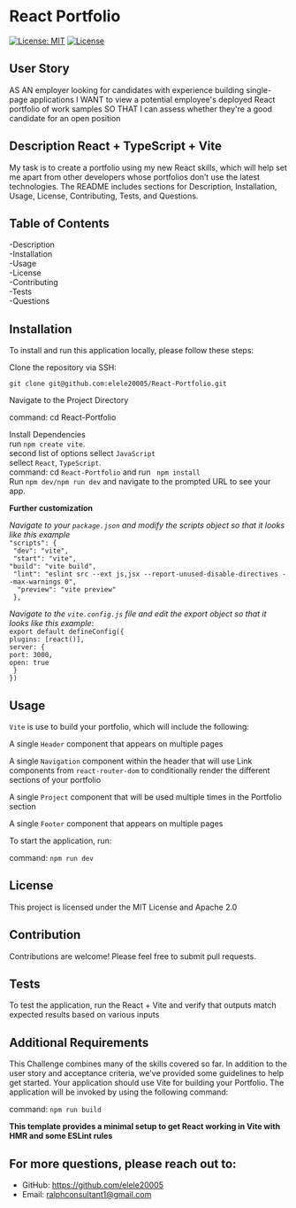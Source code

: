 # React Portfolio
[![License: MIT](https://img.shields.io/badge/License-MIT-yellow.svg)](https://opensource.org/licenses/MIT) 
[![License](https://img.shields.io/badge/License-Apache_2.0-blue.svg)](https://opensource.org/licenses/Apache-2.0) 

## User Story

AS AN employer looking for candidates with experience building single-page applications
I WANT to view a potential employee's deployed React portfolio of work samples
SO THAT I can assess whether they're a good candidate for an open position

## Description React + TypeScript + Vite 
My task is to create a portfolio using my new React skills, which will help set me apart from other developers whose portfolios don’t use the latest technologies. The README includes sections for Description, Installation, Usage, License, Contributing, Tests, and Questions.

## Table of Contents

-Description     
-Installation      
-Usage        
-License      
-Contributing       
-Tests         
-Questions

## Installation
To install and run this application locally, please follow these steps:

Clone the repository via SSH:

`git clone git@github.com:elele20005/React-Portfolio.git`
       
   Navigate to the Project Directory


 command: cd React-Portfolio
 
Install Dependencies    
run `npm create vite`.     
second list of options sellect `JavaScript`       
sellect `React`, `TypeScript`.       
command: cd `React-Portfolio` and run ` npm install`           
Run `npm dev/npm run dev` and navigate to the prompted URL to see your app.

**Further customization**   

*Navigate to your `package.json` and modify the scripts object so that it looks like this example*     
`"scripts": {`      
` "dev": "vite",`      
` "start": "vite",`      
`"build": "vite build",`      
` "lint": "eslint src --ext js,jsx --report-unused-disable-directives --max-warnings 0",`       
`  "preview": "vite preview"`      
` },`

 *Navigate to the `vite.config.js` file and edit the export object so that it looks like this example*:     
 `export default defineConfig({`        
 `plugins: [react()],`      
 `server: {`       
 `port: 3000,`       
 `open: true`       
 ` }`       
 `})`


## Usage
`Vite` is use to build your portfolio, which will include the following:


A single `Header` component that appears on multiple pages


A single `Navigation` component within the header that will use Link components from `react-router-dom` to conditionally render the different sections of your portfolio


A single `Project` component that will be used multiple times in the Portfolio section


A single `Footer` component that appears on multiple pages

To start the application, run:

command: `npm run dev`

## License
This project is licensed under the MIT License and Apache 2.0

## Contribution
Contributions are welcome! Please feel free to submit pull requests.

## Tests
To test the application, run the React + Vite and verify that outputs match expected results based on various inputs


## Additional Requirements
This Challenge combines many of the skills covered so far. In addition to the user story and acceptance criteria, we've provided some guidelines to help get started. Your application should use Vite for building your Portfolio. The application will be invoked by using the following command:

command: `npm run build` 

**This template provides a minimal setup to get React working in Vite with HMR and some ESLint rules**

## For more questions, please reach out to:
 
- GitHub: https://github.com/elele20005
- Email: ralphconsultant1@gmail.com
